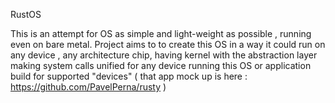 RustOS 

This is an attempt for OS as simple and light-weight as possible , running even on bare metal. 
Project aims to to create this OS in a way it could run on any device , any architecture chip, having kernel 
with the abstraction layer making system calls unified for any device running this OS or application build for 
supported "devices" ( that app mock up is here :  https://github.com/PavelPerna/rusty  )
